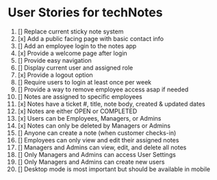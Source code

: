  # User Stories for techNotes


 1. [] Replace current sticky note system
 2. [x] Add a public facing page with basic contact info
 3. [] Add an employee login to the notes app
 4. [x] Provide a welcome page after login
 5. [] Provide easy navigation
 6. [] Display current user and assigned role
 7. [x] Provide a logout option
 8. [] Require users to login at least once per week
 9. [] Provide a way to remove employee access asap if needed
 10. [] Notes are assigned to specific employees
 11. [x] Notes have a ticket #, title, note body, created & updated dates
 12. [x] Notes are either OPEN or COMPLETED
 13. [x]  Users can be Employees, Managers, or Admins
 14. [x] Notes can only be deleted by Managers or Admins
 15. []  Anyone can create a note (when customer checks-in)
 16. []  Employees can only view and edit their assigned notes
 17. []  Managers and Admins can view, edit, and delete all notes
 18. []  Only Managers and Admins can access User Settings
 19. []  Only Managers and Admins can create new users
 20. []  Desktop mode is most important but should be available in mobile